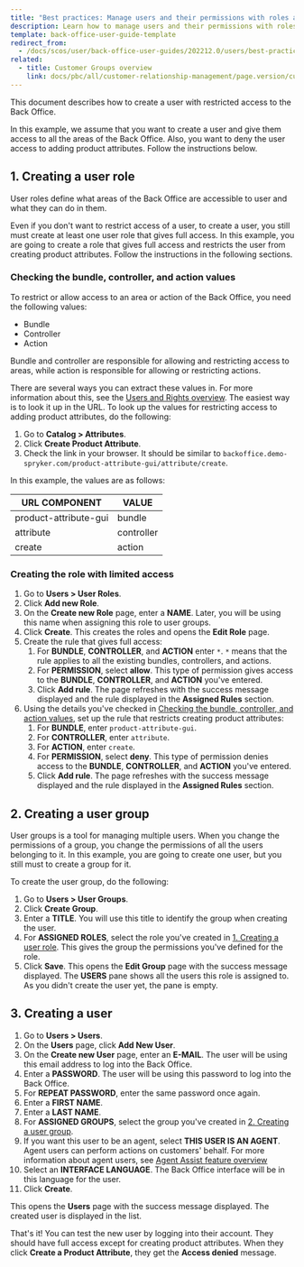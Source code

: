 ```yaml
---
title: "Best practices: Manage users and their permissions with roles and groups"
description: Learn how to manage users and their permissions with roles and groups
template: back-office-user-guide-template
redirect_from:
  - /docs/scos/user/back-office-user-guides/202212.0/users/best-practices-managing-users-and-their-permissions-with-roles-and-groups.html
related:
  - title: Customer Groups overview
    link: docs/pbc/all/customer-relationship-management/page.version/customer-account-management-feature-overview/customer-groups-overview.html
---
```


This document describes how to create a user with restricted access to the  Back Office.

In this example, we assume that you want to create a user and give them access to all the areas of the Back Office. Also, you want to deny the user access to adding product attributes. Follow the instructions below.

## 1. Creating a user role

User roles define what areas of the Back Office are accessible to user and what they can do in them.

Even if you don't want to restrict access of a user, to create a user, you still must create at least one user role that gives full access. In this example, you are going to create a role that gives full access and restricts the user from creating product attributes. Follow the instructions in the following sections.

### Checking the bundle, controller, and action values

To restrict or allow access to an area or action of the Back Office, you need the following values:

* Bundle
* Controller
* Action

Bundle and controller are responsible for allowing and restricting access to areas, while action is responsible for allowing or restricting actions.

There are several ways you can extract these values in. For more information about this, see the [Users and Rights overview](/docs/pbc/all/user-management/{{page.version}}/user-and-rights-overview.html#users-and-customers). The easiest way is to look it up in the URL. To look up the values for restricting access to adding product attributes, do the following:

1. Go to **Catalog&nbsp;<span aria-label="and then">></span> Attributes**.
2. Click **Create Product Attribute**.
3. Check the link in your browser. It should be similar to `backoffice.demo-spryker.com/product-attribute-gui/attribute/create`.

In this example, the values are as follows:

| URL COMPONENT | VALUE |
| --- | --- |
| product-attribute-gui | bundle |
| attribute  | controller |
| create | action |

### Creating the role with limited access

1. Go to **Users&nbsp;<span aria-label="and then">></span> User Roles**.
2. Click **Add new Role**.
3. On the **Create new Role** page, enter a **NAME**.
  Later, you will be using this name when assigning this role to user groups.
4. Click **Create**.
    This creates the roles and opens the **Edit Role** page.
5. Create the rule that gives full access:
    1. For **BUNDLE**, **CONTROLLER**, and **ACTION** enter `*`.
        `*` means that the rule applies to all the existing bundles, controllers, and actions.
    2. For **PERMISSION**, select **allow**.
        This type of permission gives access to the **BUNDLE**, **CONTROLLER**, and **ACTION** you've entered.
    3. Click **Add rule**.
        The page refreshes with the success message displayed and the rule displayed in the **Assigned Rules** section.
6. Using the details you've checked in [Checking the bundle, controller, and action values](#checking-the-bundle-controller-and-action-values), set up the rule that restricts creating product attributes:
    1. For **BUNDLE**, enter `product-attribute-gui`.
    2. For **CONTROLLER**, enter `attribute`.
    3. For **ACTION**, enter `create`.  
    4. For **PERMISSION**, select **deny**.
        This type of permission denies access to the **BUNDLE**, **CONTROLLER**, and **ACTION** you've entered.
    5. Click **Add rule**.
        The page refreshes with the success message displayed and the rule displayed in the **Assigned Rules** section.

## 2. Creating a user group

User groups is a tool for managing multiple users. When you change the permissions of a group, you change the permissions of all the users belonging to it. In this example, you are going to create one user, but you still must to create a group for it.


To create the user group, do the following:

1. Go to **Users&nbsp;<span aria-label="and then">></span> User Groups**.
2. Click **Create Group**.
3. Enter a **TITLE**.
    You will use this title to identify the group when creating the user.
4. For **ASSIGNED ROLES**, select the role you've created in [1. Creating a user role](#creating-a-user-role).
    This gives the group the permissions you've defined for the role.
5. Click **Save**.
    This opens the **Edit Group** page with the success message displayed. The **USERS** pane shows all the users this role is assigned to. As you didn't create the user yet, the pane is empty.

## 3. Creating a user

1. Go to **Users&nbsp;<span aria-label="and then">></span> Users**.
1. On the **Users** page, click **Add New User**.
2. On the **Create new User** page, enter an **E-MAIL**.
    The user will be using this email address to log into the Back Office.
3. Enter a **PASSWORD**.
    The user will be using this password to log into the Back Office.
4. For **REPEAT PASSWORD**, enter the same password once again.
5. Enter a **FIRST NAME**.
6. Enter a **LAST NAME**.
7. For **ASSIGNED GROUPS**, select the group you've created in [2. Creating a user group](#creating-a-user-group).
8. If you want this user to be an agent, select **THIS USER IS AN AGENT**.
    Agent users can perform actions on customers' behalf. For more information about agent users, see [Agent Assist feature overview](/docs/pbc/all/user-management/{{page.version}}/agent-assist-feature-overview.html)
9. Select an **INTERFACE LANGUAGE**.
    The Back Office interface will be in this language for the user.
10. Click **Create**.

This opens the **Users** page with the success message displayed. The created user is displayed in the list.

That's it! You can test the new user by logging into their account. They should have full access except for creating product attributes. When they click **Create a Product Attribute**, they get the **Access denied** message.
